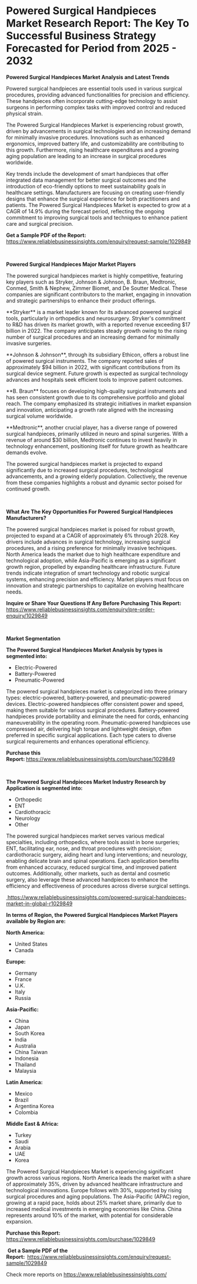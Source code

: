 <p><h1>Powered Surgical Handpieces Market Research Report: The Key To Successful Business Strategy Forecasted for Period from 2025 - 2032</h1></p><p><strong>Powered Surgical Handpieces Market Analysis and Latest Trends</strong></p>
<p><p>Powered surgical handpieces are essential tools used in various surgical procedures, providing advanced functionalities for precision and efficiency. These handpieces often incorporate cutting-edge technology to assist surgeons in performing complex tasks with improved control and reduced physical strain.</p><p>The Powered Surgical Handpieces Market is experiencing robust growth, driven by advancements in surgical technologies and an increasing demand for minimally invasive procedures. Innovations such as enhanced ergonomics, improved battery life, and customizability are contributing to this growth. Furthermore, rising healthcare expenditures and a growing aging population are leading to an increase in surgical procedures worldwide.</p><p>Key trends include the development of smart handpieces that offer integrated data management for better surgical outcomes and the introduction of eco-friendly options to meet sustainability goals in healthcare settings. Manufacturers are focusing on creating user-friendly designs that enhance the surgical experience for both practitioners and patients. The Powered Surgical Handpieces Market is expected to grow at a CAGR of 14.9% during the forecast period, reflecting the ongoing commitment to improving surgical tools and techniques to enhance patient care and surgical precision.</p></p>
<p><strong>Get a Sample PDF of the Report:&nbsp;</strong> <a href="https://www.reliablebusinessinsights.com/enquiry/request-sample/1029849?utm_campaign=3000&utm_medium=2&utm_source=Github&utm_content=ia&utm_term=21032025&utm_id=powered-surgical-handpieces">https://www.reliablebusinessinsights.com/enquiry/request-sample/1029849</a></p>
<p>&nbsp;</p>
<p><strong>Powered Surgical Handpieces Major Market Players</strong></p>
<p><p>The powered surgical handpieces market is highly competitive, featuring key players such as Stryker, Johnson & Johnson, B. Braun, Medtronic, Conmed, Smith & Nephew, Zimmer Biomet, and De Soutter Medical. These companies are significant contributors to the market, engaging in innovation and strategic partnerships to enhance their product offerings.</p><p>**Stryker** is a market leader known for its advanced powered surgical tools, particularly in orthopedics and neurosurgery. Stryker's commitment to R&D has driven its market growth, with a reported revenue exceeding $17 billion in 2022. The company anticipates steady growth owing to the rising number of surgical procedures and an increasing demand for minimally invasive surgeries.</p><p>**Johnson & Johnson**, through its subsidiary Ethicon, offers a robust line of powered surgical instruments. The company reported sales of approximately $94 billion in 2022, with significant contributions from its surgical device segment. Future growth is expected as surgical technology advances and hospitals seek efficient tools to improve patient outcomes.</p><p>**B. Braun** focuses on developing high-quality surgical instruments and has seen consistent growth due to its comprehensive portfolio and global reach. The company emphasized its strategic initiatives in market expansion and innovation, anticipating a growth rate aligned with the increasing surgical volume worldwide.</p><p>**Medtronic**, another crucial player, has a diverse range of powered surgical handpieces, primarily utilized in neuro and spinal surgeries. With a revenue of around $30 billion, Medtronic continues to invest heavily in technology enhancement, positioning itself for future growth as healthcare demands evolve.</p><p>The powered surgical handpieces market is projected to expand significantly due to increased surgical procedures, technological advancements, and a growing elderly population. Collectively, the revenue from these companies highlights a robust and dynamic sector poised for continued growth.</p></p>
<p>&nbsp;</p>
<p><strong>What Are The Key Opportunities For Powered Surgical Handpieces Manufacturers?</strong></p>
<p><p>The powered surgical handpieces market is poised for robust growth, projected to expand at a CAGR of approximately 6% through 2028. Key drivers include advances in surgical technology, increasing surgical procedures, and a rising preference for minimally invasive techniques. North America leads the market due to high healthcare expenditure and technological adoption, while Asia-Pacific is emerging as a significant growth region, propelled by expanding healthcare infrastructure. Future trends indicate integration of smart technology and robotic surgical systems, enhancing precision and efficiency. Market players must focus on innovation and strategic partnerships to capitalize on evolving healthcare needs.</p></p>
<p><strong>Inquire or Share Your Questions If Any Before Purchasing This Report:</strong> <a href="https://www.reliablebusinessinsights.com/enquiry/pre-order-enquiry/1029849?utm_campaign=3000&utm_medium=2&utm_source=Github&utm_content=ia&utm_term=21032025&utm_id=powered-surgical-handpieces">https://www.reliablebusinessinsights.com/enquiry/pre-order-enquiry/1029849</a></p>
<p>&nbsp;</p>
<p><strong>Market Segmentation</strong></p>
<p><strong>The Powered Surgical Handpieces Market Analysis by types is segmented into:</strong></p>
<p><ul><li>Electric-Powered</li><li>Battery-Powered</li><li>Pneumatic-Powered</li></ul></p>
<p><p>The powered surgical handpieces market is categorized into three primary types: electric-powered, battery-powered, and pneumatic-powered devices. Electric-powered handpieces offer consistent power and speed, making them suitable for various surgical procedures. Battery-powered handpieces provide portability and eliminate the need for cords, enhancing maneuverability in the operating room. Pneumatic-powered handpieces use compressed air, delivering high torque and lightweight design, often preferred in specific surgical applications. Each type caters to diverse surgical requirements and enhances operational efficiency.</p></p>
<p><strong>Purchase this Report:&nbsp;</strong><a href="https://www.reliablebusinessinsights.com/purchase/1029849?utm_campaign=3000&utm_medium=2&utm_source=Github&utm_content=ia&utm_term=21032025&utm_id=powered-surgical-handpieces">https://www.reliablebusinessinsights.com/purchase/1029849</a></p>
<p>&nbsp;</p>
<p><strong>The Powered Surgical Handpieces Market Industry Research by Application is segmented into:</strong></p>
<p><ul><li>Orthopedic</li><li>ENT</li><li>Cardiothoracic</li><li>Neurology</li><li>Other</li></ul></p>
<p><p>The powered surgical handpieces market serves various medical specialties, including orthopedics, where tools assist in bone surgeries; ENT, facilitating ear, nose, and throat procedures with precision; cardiothoracic surgery, aiding heart and lung interventions; and neurology, enabling delicate brain and spinal operations. Each application benefits from enhanced accuracy, reduced surgical time, and improved patient outcomes. Additionally, other markets, such as dental and cosmetic surgery, also leverage these advanced handpieces to enhance the efficiency and effectiveness of procedures across diverse surgical settings.</p></p>
<p><a href="https://www.reliablebusinessinsights.com/powered-surgical-handpieces-market-in-global-r1029849?utm_campaign=3000&utm_medium=2&utm_source=Github&utm_content=ia&utm_term=21032025&utm_id=powered-surgical-handpieces">&nbsp;https://www.reliablebusinessinsights.com/powered-surgical-handpieces-market-in-global-r1029849</a></p>
<p><strong>In terms of Region, the Powered Surgical Handpieces Market Players available by Region are:</strong></p>
<p>
    <p> <strong> North America: </strong>
        <ul>
            <li>United States</li>
            <li>Canada</li>
        </ul>
        </p> 
    <p> <strong> Europe: </strong>
        <ul>
            <li>Germany</li>
            <li>France</li>
            <li>U.K.</li>
            <li>Italy</li>
            <li>Russia</li>
        </ul>
        </p> 
    <p> <strong> Asia-Pacific: </strong>
        <ul>
            <li>China</li>
            <li>Japan</li>
            <li>South Korea</li>
            <li>India</li>
            <li>Australia</li>
            <li>China Taiwan</li>
            <li>Indonesia</li>
            <li>Thailand</li>
            <li>Malaysia</li>
        </ul>
        </p> 
    <p> <strong> Latin America: </strong>
        <ul>
            <li>Mexico</li>
            <li>Brazil</li>
            <li>Argentina Korea</li>
            <li>Colombia</li>
        </ul>
        </p> 
    <p> <strong> Middle East & Africa: </strong>
        <ul>
            <li>Turkey</li>
            <li>Saudi</li>
            <li>Arabia</li>
            <li>UAE</li>
            <li>Korea</li>
        </ul>
    </p>
    </p>
<p><p>The Powered Surgical Handpieces Market is experiencing significant growth across various regions. North America leads the market with a share of approximately 35%, driven by advanced healthcare infrastructure and technological innovations. Europe follows with 30%, supported by rising surgical procedures and aging populations. The Asia-Pacific (APAC) region, growing at a rapid pace, holds about 25% market share, primarily due to increased medical investments in emerging economies like China. China represents around 10% of the market, with potential for considerable expansion.</p></p>
<p><strong>Purchase this Report: </strong><a href="https://www.reliablebusinessinsights.com/purchase/1029849?utm_campaign=3000&utm_medium=2&utm_source=Github&utm_content=ia&utm_term=21032025&utm_id=powered-surgical-handpieces">https://www.reliablebusinessinsights.com/purchase/1029849</a></p>
<p>&nbsp;<strong>Get a Sample PDF of the Report:&nbsp;&nbsp;</strong><a href="https://www.reliablebusinessinsights.com/enquiry/request-sample/1029849?utm_campaign=3000&utm_medium=2&utm_source=Github&utm_content=ia&utm_term=21032025&utm_id=powered-surgical-handpieces">https://www.reliablebusinessinsights.com/enquiry/request-sample/1029849</a></p>
<p><strong></strong></p>
<p>Check more reports on <a href="https://www.reliablebusinessinsights.com/?utm_campaign=3000&utm_medium=2&utm_source=Github&utm_content=ia&utm_term=21032025&utm_id=powered-surgical-handpieces">https://www.reliablebusinessinsights.com/</a></p>